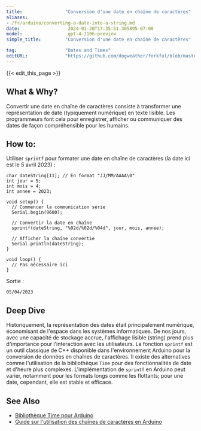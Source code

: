 ```yaml
---
title:                "Conversion d'une date en chaîne de caractères"
aliases:
- /fr/arduino/converting-a-date-into-a-string.md
date:                  2024-01-20T17:35:51.305895-07:00
model:                 gpt-4-1106-preview
simple_title:         "Conversion d'une date en chaîne de caractères"

tag:                  "Dates and Times"
editURL:              "https://github.com/dogweather/forkful/blob/master/content/fr/arduino/converting-a-date-into-a-string.md"
---
```


{{< edit_this_page >}}

## What & Why?
Convertir une date en chaîne de caractères consiste à transformer une représentation de date (typiquement numérique) en texte lisible. Les programmeurs font cela pour enregistrer, afficher ou communiquer des dates de façon compréhensible pour les humains.

## How to:
Utiliser `sprintf` pour formater une date en chaîne de caractères (la date ici est le 5 avril 2023) :

```Arduino
char dateString[11]; // En format "JJ/MM/AAAA\0"
int jour = 5;
int mois = 4;
int annee = 2023;

void setup() {
  // Commencer la communication série
  Serial.begin(9600);
  
  // Convertir la date en chaîne
  sprintf(dateString, "%02d/%02d/%04d", jour, mois, annee);
  
  // Afficher la chaîne convertie
  Serial.println(dateString);
}

void loop() {
  // Pas nécessaire ici
}
```

Sortie :
```
05/04/2023
```

## Deep Dive
Historiquement, la représentation des dates était principalement numérique, économisant de l'espace dans les systèmes informatiques. De nos jours, avec une capacité de stockage accrue, l'affichage lisible (string) prend plus d'importance pour l'interaction avec les utilisateurs. La fonction `sprintf` est un outil classique de C++ disponible dans l'environnement Arduino pour la conversion de données en chaînes de caractères. Il existe des alternatives comme l'utilisation de la bibliothèque `Time` pour des fonctionnalités de date et d'heure plus complexes. L'implémentation de `sprintf` en Arduino peut varier, notamment pour les formats longs comme les flottants; pour une date, cependant, elle est stable et efficace.

## See Also
- [Bibliothèque Time pour Arduino](https://playground.arduino.cc/Code/Time/)
- [Guide sur l'utilisation des chaînes de caractères en Arduino](https://www.arduino.cc/reference/en/language/variables/data-types/stringobject/)
